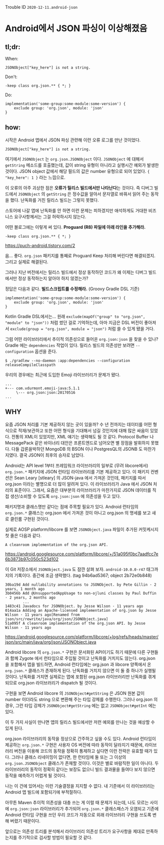 Trouble ID `2020-12-11.android-json`

# Android에서 JSON 파싱이 이상해졌음

## tl;dr:

When:

```
JSONObject["key_here"] is not a string.
```

Don't:

```
-keep class org.json.** { *; }
```

Do:

```
implementation('some-group:some-module:some-version') {
    exclude group: 'org.json', module: 'json'
}
```

## how:

시작은 Android 앱에서 JSON 파싱 관련해 이런 오류 로그를 만난 것이었다.

```
JSONObject["key_here"] is not a string.
```

여기에서 `JSONObject` 는 `org.json.JSONObject` 이다. `JSONObject` 에 대해서 `getString` 메소드를 호출했는데, 값이 string 유형이 아니라고 실행시간 예외가 발생한 것이다. JSON object 값에서 해당 필드의 값은 number 유형으로 되어 있었다. `{ "key_here": 1 }` 라는 느낌으로.

이 오류의 아주 괴상한 점은 **오류가 릴리스 빌드에서만 나타난다**는 것이다. 즉 디버그 빌드에서 `JSONObject` 의 `getString` 은 정수값을 알아서 문자열로 바꿔서 읽어 주는 동작을 했다. 난독화를 거친 릴리스 빌드는 그렇지 못했다.

스토어에 나갈 앱에 난독화를 안 하면 이런 문제는 피하겠지만 애석하게도 거대한 비즈니스 요구사항께서는 그걸 허락하시지 않는다.

어떤 블로그에는 이렇게 써 있다. **Proguard (R8) 파일에 아래 라인을 추가해라.**

```
-keep class org.json.** { *; }
```

<https://puch-android.tistory.com/2>

음&hellip; 좋다. `org.json` 패키지를 통째로 Proguard Keep 처리해 버린다면 해결되겠지. 그리고 실제로 해결된다.

그러나 지난 버전에서는 릴리스 빌드에서 정상 동작하던 코드가 왜 이제는 디버그 빌드에서만 정상 동작하는지 알아야 하지 않겠는가?

정답은 다음과 같다. **빌드스크립트를 수정해라.** (Groovy Gradle DSL 기준)

```
implementation('some-group:some-module:some-version') {
    exclude group: 'org.json', module: 'json'
}
```

Kotlin Gradle DSL에서는&hellip; 원래 `exclude(mapOf("group" to "org.json", "module" to "json"))` 처럼 썼던 걸로 기억하는데, 아마 지금은 DSL 버전이 좋아져서 `exclude(group = "org.json", module = "json")` 처럼 쓸 수 있게 됐을 거다.

그럼 어떤 라이브러리에서 추이적 의존성으로 들어온 `org.json:json` 을 찾을 수 있나? Gradle 에는 `dependencies` 작업이 있다. 릴리스 빌드의 의존성만 보려면 `--configuration` 옵션을 준다.

```
$ ./gradlew --no-daemon :app:dependencies --configuration releaseCompileClasspath
```

우리의 경우에는 최근에 도입한 Emoji 라이브러리가 문제가 됐다.

```
...
+--- com.vdurmont.emoji-java:5.1.1
     \--- org.json:json:20170516
...
```

## WHY

요즘 JSON 처리를 기본 제공하지 않는 곳이 있을까? 수 년 전까지는 데이터를 어떤 형식으로 적재/보관하고 또한 어떤 형식을 기대해서 넘길 것인지에 대해 많은 싸움이 있었다. 전통의 XML이 있었지만, XML 얘기는 생략해도 될 것 같다. Protocol Buffer 나 MessagePack 같은 바이너리 대안은 프론트엔드로 넘어오면 별 장점을 발휘하지 못했다. 다들 갑론을박하던 MongoDB 의 BSON 이나 PostgresQL의 JSONB 도 마찬가지였다. 결국 JSON이 최후의 승자로 남았다.

Android는 API level 1부터 프레임워크 라이브러리의 일부로 (무려 libcore에서) `org.json.*` 패키지에 JSON 런타임 라이브러리를 기본 제공하고 있다. 이 패키지 컨벤션은 Sean Leary \[stleary\] 의 JSON-java 에서 가져온 것인데, 패키지를 따서 org.json 이라는 별명으로 더 많이 알려져 있다. 이 라이브러리가 Java 에서 JSON 처리의 표준이다. 그래서, 요즘은 대부분의 라이브러리가 마찬가지로 JSON 데이터를 직접 생산/소비할 수 있도록 `org.json:json` 에 의존성을 두고 있다.

패키지명과 클래스명만 같다는 점에 주목할 필요가 있다. Android 런타임의 `org.json.*` 클래스는 org.json 에서 가져온 것이 아니고 org.json 의 명세를 보고 새로 클린룸 구현된 것이다.

실제로 AOSP platform/libcore 를 보면 `JSONObject.java` 파일이 추가된 커밋케시지 첫 줄은 다음과 같다.

```
A cleanroom implementation of the org.json API.
```

<https://android.googlesource.com/platform/libcore/+/51a095f0bc7aadfcc7e6b3873b97c050c523d102>

이 Git 저장소에서 `JSONObject.java` 도 잠깐 살펴 보자. `android-10.0.0-r47` 태그까지의 기록이다. 중간에 조금 생략했다. (tag 94b6ad5367; object 2b72e0b848)

```
30ba19d Add nullability annotations to JSONObject. by Pete Gillin · 2 years, 1 month ago
3b0456b Add @UnsupportedAppUsage to non-ojluni classes by Paul Duffin · 2 years, 2 months ago
        ...
1483c41 Javadocs for JSONObject. by Jesse Wilson · 11 years ago
014aa1a Adding an Apache-licensed implementation of org.json by Jesse Wilson · 11 years ago[Renamed from json/src/rewrite/java/org/json/JSONObject.java]
51a095f A cleanroom implementation of the org.json API. by Jesse Wilson · 11 years ago
```

<https://android.googlesource.com/platform/libcore/+log/refs/heads/master/json/src/main/java/org/json/JSONObject.java>

Android libcore 의 `org.json.*` 구현은 문서화된 API이기도 하기 때문에 다른 구현들과 함께 Zygote 에서 런타임으로 주입될 것이고 난독화를 거치지도 않는다. org.json 을 포함해서 앱을 빌드하면, Android 런타임에는 org.json 과 libcore 양쪽에서 온 `org.json.*` 클래스가 존재하게 된다. 난독화를 거치지 않으면 이 둘 중 하나가 실행될 것이다. 난독화를 거치면 실제로는 앱에 포함된 org.json 라이브러리만 난독화를 겪게 되므로 org.json 라이브러리가 dispatch 될 것이다.

구현을 보면 Android libcore 의 `JSONObject#getString` 은 JSON 원본 값이 number 이더라도 string 으로 변환해 주는 타입 강제를 수행한다. 그러나 org.json 의 경우, 그런 타입 강제가 `JSONObject#getString` 에는 없고 `JSONObject#getInt` 에는 있다.

이 두 가지 사실이 만나면 앱의 릴리스 빌드에서만 저런 예외를 만나는 것을 예상할 수 있게 된다.

org.json 라이브러리의 동작을 정상으로 간주하고 싶을 수도 있다. Android 런타임이 제공하는 `org.json.*` 구현은 사용자 OS 버전에 따라 동작이 달라지기 때문에, 라이브러리 버전을 이용해 코드의 동작을 정확히 통제하고 싶다면 이런 전략은 유효할 때가 있다. 그러나 클래스 리네이밍이 없다면, 한 런타임에 둘 또는 그 이상의 `org.json.JSONObject` 클래스가 존재할 것이다. 이것은 별로 바람직한 일이 아니다. 두 라이브러리의 동작이 정확히 같다는 보장도 없으니 빌드 결과물을 들여다 보지 않으면 동작을 예측하기 어렵게 될 것이다.

나는 이 건에 있어서는 이런 기술결정을 지지할 수 없다. 내 기준에서 이 라이브러리는 Android 앱 빌드에 포함되기에 부적절하다.

아무튼 Maven 추이적 의존성을 대충 쓰는 게 이럴 때 문제가 되는데, 나도 모르는 사이에 `org.json:json` 라이브러리가 추가되어 `org.json.*` 클래스패스가 오염되고 기존에 Android 런타임 구현을 쓰던 우리 코드가 자동으로 외래 라이브러리 구현을 쓰도록 변해 버렸기 때문이다.

앞으로는 의존성 트리를 분석해서 라이브러리 의존성 트리가 요구사항을 제대로 만족하는지를 주기적으로 검사할 방법이 필요할 것 같다.
